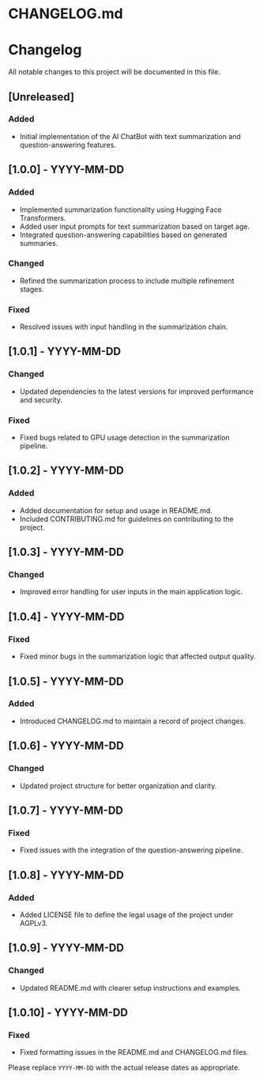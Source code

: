 # CHANGELOG.md

# Changelog

All notable changes to this project will be documented in this file.

## [Unreleased]

### Added
- Initial implementation of the AI ChatBot with text summarization and question-answering features.

## [1.0.0] - YYYY-MM-DD
### Added
- Implemented summarization functionality using Hugging Face Transformers.
- Added user input prompts for text summarization based on target age.
- Integrated question-answering capabilities based on generated summaries.

### Changed
- Refined the summarization process to include multiple refinement stages.

### Fixed
- Resolved issues with input handling in the summarization chain.

## [1.0.1] - YYYY-MM-DD
### Changed
- Updated dependencies to the latest versions for improved performance and security.

### Fixed
- Fixed bugs related to GPU usage detection in the summarization pipeline.

## [1.0.2] - YYYY-MM-DD
### Added
- Added documentation for setup and usage in README.md.
- Included CONTRIBUTING.md for guidelines on contributing to the project.

## [1.0.3] - YYYY-MM-DD
### Changed
- Improved error handling for user inputs in the main application logic.

## [1.0.4] - YYYY-MM-DD
### Fixed
- Fixed minor bugs in the summarization logic that affected output quality.

## [1.0.5] - YYYY-MM-DD
### Added
- Introduced CHANGELOG.md to maintain a record of project changes.

## [1.0.6] - YYYY-MM-DD
### Changed
- Updated project structure for better organization and clarity.

## [1.0.7] - YYYY-MM-DD
### Fixed
- Fixed issues with the integration of the question-answering pipeline.

## [1.0.8] - YYYY-MM-DD
### Added
- Added LICENSE file to define the legal usage of the project under AGPLv3.

## [1.0.9] - YYYY-MM-DD
### Changed
- Updated README.md with clearer setup instructions and examples.

## [1.0.10] - YYYY-MM-DD
### Fixed
- Fixed formatting issues in the README.md and CHANGELOG.md files.

Please replace `YYYY-MM-DD` with the actual release dates as appropriate.